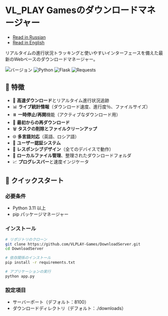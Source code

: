 # VL_PLAY Gamesのダウンロードマネージャー

- [Read in Russian](README.ru.md)
- [Read in English](README.md)

リアルタイムの進行状況トラッキングと使いやすいインターフェースを備えた最新のWebベースのダウンロードマネージャー。

![バージョン](https://img.shields.io/badge/version-0.3.0-blue.svg)
![Python](https://img.shields.io/badge/python-3.11+-green.svg)
![Flask](https://img.shields.io/badge/flask-3.1+-lightgrey.svg)
![Requests](https://img.shields.io/badge/requests-2.32+-lightgrey.svg)

## 🌟 特徴

- 🚀 **高速ダウンロード**とリアルタイム進行状況追跡
- 📊 **ライブ統計情報**（ダウンロード速度、進行度％、ファイルサイズ）
- ⏸️ **一時停止/再開**機能（アクティブなダウンロード用）
- 🔄 **最初からの再ダウンロード**
- 🗑️ **タスクの削除とファイルクリーンアップ**
- 🌐 **多言語対応**（英語、ロシア語）
- 🔐 **ユーザー認証システム**
- 📱 **レスポンシブデザイン**（全てのデバイスで動作）
- 💾 **ローカルファイル管理**、整理されたダウンロードフォルダ
- 📈 **プログレスバー**と速度インジケータ

## 🚀 クイックスタート

### 必要条件
- Python 3.11 以上
- pip パッケージマネージャー

### インストール
```bash
# リポジトリのクローン
git clone https://github.com/VLPLAY-Games/DownloadServer.git
cd DownloadServer

# 依存関係のインストール
pip install -r requirements.txt

# アプリケーションの実行
python app.py
```
### 設定項目
- サーバーポート（デフォルト：8100）
- ダウンロードディレクトリ（デフォルト：./downloads）